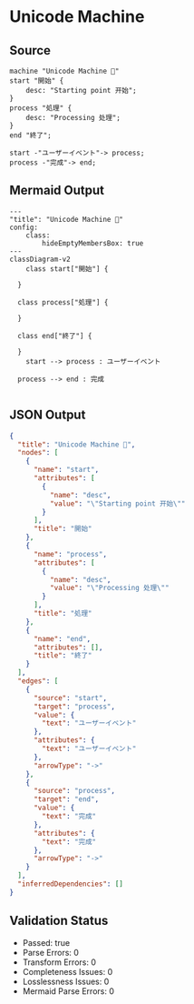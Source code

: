 # Unicode Machine

## Source
```machine
machine "Unicode Machine 🔄"
start "開始" {
    desc: "Starting point 开始";
}
process "処理" {
    desc: "Processing 处理";
}
end "終了";

start -"ユーザーイベント"-> process;
process -"完成"-> end;
```

## Mermaid Output
```mermaid
---
"title": "Unicode Machine 🔄"
config:
    class:
        hideEmptyMembersBox: true
---
classDiagram-v2
    class start["開始"] {
    
  }

  class process["処理"] {
    
  }

  class end["終了"] {
    
  }
    start --> process : ユーザーイベント

  process --> end : 完成
  

```

## JSON Output
```json
{
  "title": "Unicode Machine 🔄",
  "nodes": [
    {
      "name": "start",
      "attributes": [
        {
          "name": "desc",
          "value": "\"Starting point 开始\""
        }
      ],
      "title": "開始"
    },
    {
      "name": "process",
      "attributes": [
        {
          "name": "desc",
          "value": "\"Processing 处理\""
        }
      ],
      "title": "処理"
    },
    {
      "name": "end",
      "attributes": [],
      "title": "終了"
    }
  ],
  "edges": [
    {
      "source": "start",
      "target": "process",
      "value": {
        "text": "ユーザーイベント"
      },
      "attributes": {
        "text": "ユーザーイベント"
      },
      "arrowType": "->"
    },
    {
      "source": "process",
      "target": "end",
      "value": {
        "text": "完成"
      },
      "attributes": {
        "text": "完成"
      },
      "arrowType": "->"
    }
  ],
  "inferredDependencies": []
}
```

## Validation Status
- Passed: true
- Parse Errors: 0
- Transform Errors: 0
- Completeness Issues: 0
- Losslessness Issues: 0
- Mermaid Parse Errors: 0
